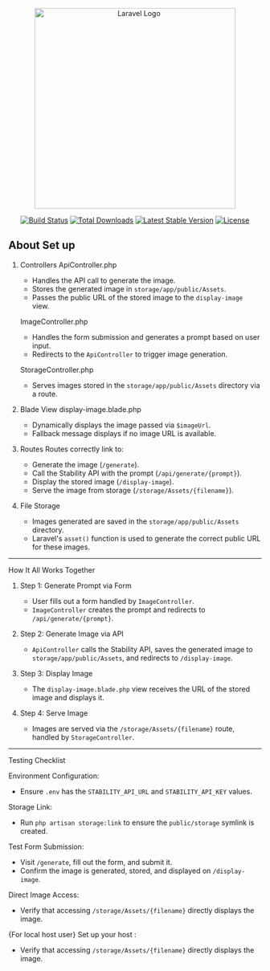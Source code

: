 <p align="center"><a href="https://laravel.com" target="_blank"><img src="https://raw.githubusercontent.com/laravel/art/master/logo-lockup/5%20SVG/2%20CMYK/1%20Full%20Color/laravel-logolockup-cmyk-red.svg" width="400" alt="Laravel Logo"></a></p>

<p align="center">
<a href="https://github.com/laravel/framework/actions"><img src="https://github.com/laravel/framework/workflows/tests/badge.svg" alt="Build Status"></a>
<a href="https://packagist.org/packages/laravel/framework"><img src="https://img.shields.io/packagist/dt/laravel/framework" alt="Total Downloads"></a>
<a href="https://packagist.org/packages/laravel/framework"><img src="https://img.shields.io/packagist/v/laravel/framework" alt="Latest Stable Version"></a>
<a href="https://packagist.org/packages/laravel/framework"><img src="https://img.shields.io/packagist/l/laravel/framework" alt="License"></a>
</p>

## About Set up
1. Controllers
    ApiController.php
     - Handles the API call to generate the image.
     - Stores the generated image in `storage/app/public/Assets`.
     - Passes the public URL of the stored image to the `display-image` view.

   ImageController.php
     - Handles the form submission and generates a prompt based on user input.
     - Redirects to the `ApiController` to trigger image generation.

   StorageController.php
     - Serves images stored in the `storage/app/public/Assets` directory via a route.

2. Blade View
   display-image.blade.php
     - Dynamically displays the image passed via `$imageUrl`.
     - Fallback message displays if no image URL is available.

3. Routes
   Routes correctly link to:
     - Generate the image (`/generate`).
     - Call the Stability API with the prompt (`/api/generate/{prompt}`).
     - Display the stored image (`/display-image`).
     - Serve the image from storage (`/storage/Assets/{filename}`).

4. File Storage
   - Images generated are saved in the `storage/app/public/Assets` directory.
   - Laravel's `asset()` function is used to generate the correct public URL for these images.


---

How It All Works Together

1. Step 1: Generate Prompt via Form
   - User fills out a form handled by `ImageController`.
   - `ImageController` creates the prompt and redirects to `/api/generate/{prompt}`.

2. Step 2: Generate Image via API
   - `ApiController` calls the Stability API, saves the generated image to `storage/app/public/Assets`, and redirects to `/display-image`.

3. Step 3: Display Image
   - The `display-image.blade.php` view receives the URL of the stored image and displays it.

4. Step 4: Serve Image
   - Images are served via the `/storage/Assets/{filename}` route, handled by `StorageController`.

---

Testing Checklist

Environment Configuration:
  - Ensure `.env` has the `STABILITY_API_URL` and `STABILITY_API_KEY` values.

Storage Link:
  - Run `php artisan storage:link` to ensure the `public/storage` symlink is created.

Test Form Submission:
  - Visit `/generate`, fill out the form, and submit it.
  - Confirm the image is generated, stored, and displayed on `/display-image`.

Direct Image Access:
  - Verify that accessing `/storage/Assets/{filename}` directly displays the image.



{For local host user}
Set up your host :
  - Verify that accessing `/storage/Assets/{filename}` directly displays the image.

